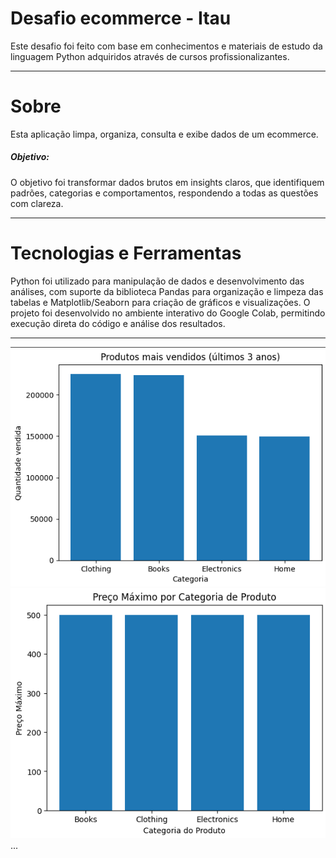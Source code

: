# Desafio ecommerce - Itau

Este desafio foi feito com base em conhecimentos e materiais de estudo da linguagem Python adquiridos através de cursos profissionalizantes.

---

# Sobre

Esta aplicação limpa, organiza, consulta e exibe dados de um ecommerce.

##### Objetivo:
O objetivo foi transformar dados brutos em insights claros, que identifiquem padrões, categorias e comportamentos, respondendo a todas as questões com clareza.

---

# Tecnologias e Ferramentas

Python foi utilizado para manipulação de dados e desenvolvimento das análises, com suporte da biblioteca Pandas para organização e limpeza das tabelas e Matplotlib/Seaborn para criação de gráficos e visualizações. O projeto foi desenvolvido no ambiente interativo do Google Colab, permitindo execução direta do código e análise dos resultados.

--- 

![Produto mais vendido](img/MaisVendidoUltimos_3anos.png)
![Produto mais caro](img/PrecoMax_pCategoria.png)
...


